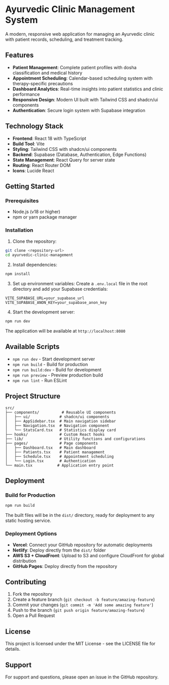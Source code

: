 # Ayurvedic Clinic Management System

A modern, responsive web application for managing an Ayurvedic clinic with patient records, scheduling, and treatment tracking.

## Features

- **Patient Management**: Complete patient profiles with dosha classification and medical history
- **Appointment Scheduling**: Calendar-based scheduling system with therapy-specific precautions
- **Dashboard Analytics**: Real-time insights into patient statistics and clinic performance
- **Responsive Design**: Modern UI built with Tailwind CSS and shadcn/ui components
- **Authentication**: Secure login system with Supabase integration

## Technology Stack

- **Frontend**: React 18 with TypeScript
- **Build Tool**: Vite
- **Styling**: Tailwind CSS with shadcn/ui components
- **Backend**: Supabase (Database, Authentication, Edge Functions)
- **State Management**: React Query for server state
- **Routing**: React Router DOM
- **Icons**: Lucide React

## Getting Started

### Prerequisites

- Node.js (v18 or higher)
- npm or yarn package manager

### Installation

1. Clone the repository:
```bash
git clone <repository-url>
cd ayurvedic-clinic-management
```

2. Install dependencies:
```bash
npm install
```

3. Set up environment variables:
Create a `.env.local` file in the root directory and add your Supabase credentials:
```env
VITE_SUPABASE_URL=your_supabase_url
VITE_SUPABASE_ANON_KEY=your_supabase_anon_key
```

4. Start the development server:
```bash
npm run dev
```

The application will be available at `http://localhost:8080`

## Available Scripts

- `npm run dev` - Start development server
- `npm run build` - Build for production
- `npm run build:dev` - Build for development
- `npm run preview` - Preview production build
- `npm run lint` - Run ESLint

## Project Structure

```
src/
├── components/          # Reusable UI components
│   ├── ui/             # shadcn/ui components
│   ├── AppSidebar.tsx  # Main navigation sidebar
│   ├── Navigation.tsx  # Navigation component
│   └── StatsCard.tsx   # Statistics display card
├── hooks/              # Custom React hooks
├── lib/                # Utility functions and configurations
├── pages/              # Page components
│   ├── Dashboard.tsx   # Main dashboard
│   ├── Patients.tsx    # Patient management
│   ├── Schedule.tsx    # Appointment scheduling
│   └── Login.tsx       # Authentication
└── main.tsx           # Application entry point
```

## Deployment

### Build for Production

```bash
npm run build
```

The built files will be in the `dist/` directory, ready for deployment to any static hosting service.

### Deployment Options

- **Vercel**: Connect your GitHub repository for automatic deployments
- **Netlify**: Deploy directly from the `dist/` folder
- **AWS S3 + CloudFront**: Upload to S3 and configure CloudFront for global distribution
- **GitHub Pages**: Deploy directly from the repository

## Contributing

1. Fork the repository
2. Create a feature branch (`git checkout -b feature/amazing-feature`)
3. Commit your changes (`git commit -m 'Add some amazing feature'`)
4. Push to the branch (`git push origin feature/amazing-feature`)
5. Open a Pull Request

## License

This project is licensed under the MIT License - see the LICENSE file for details.

## Support

For support and questions, please open an issue in the GitHub repository.
